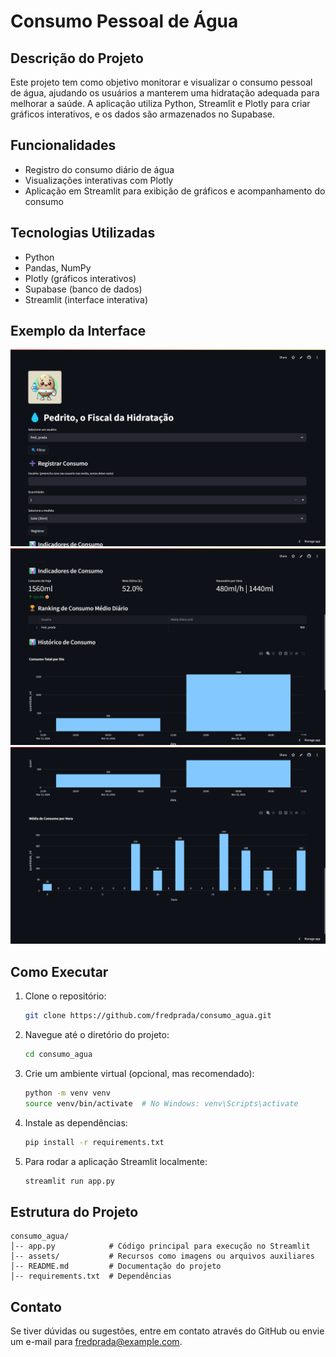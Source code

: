 # Consumo Pessoal de Água

## Descrição do Projeto
Este projeto tem como objetivo monitorar e visualizar o consumo pessoal de água, ajudando os usuários a manterem uma hidratação adequada para melhorar a saúde. A aplicação utiliza Python, Streamlit e Plotly para criar gráficos interativos, e os dados são armazenados no Supabase.

## Funcionalidades
- Registro do consumo diário de água
- Visualizações interativas com Plotly
- Aplicação em Streamlit para exibição de gráficos e acompanhamento do consumo

## Tecnologias Utilizadas
- Python
- Pandas, NumPy
- Plotly (gráficos interativos)
- Supabase (banco de dados)
- Streamlit (interface interativa)

## Exemplo da Interface  
![1](assets/print_1_app.png)
![2](assets/print_2_app.png)
![3](assets/print_3_app.png)

## Como Executar
1. Clone o repositório:
   ```sh
   git clone https://github.com/fredprada/consumo_agua.git
   ```
2. Navegue até o diretório do projeto:
   ```sh
   cd consumo_agua
   ```
3. Crie um ambiente virtual (opcional, mas recomendado):
   ```sh
   python -m venv venv
   source venv/bin/activate  # No Windows: venv\Scripts\activate
   ```
4. Instale as dependências:
   ```sh
   pip install -r requirements.txt
   ```
5. Para rodar a aplicação Streamlit localmente:
   ```sh
   streamlit run app.py
   ```

## Estrutura do Projeto
```
consumo_agua/
│-- app.py            # Código principal para execução no Streamlit
│-- assets/           # Recursos como imagens ou arquivos auxiliares
│-- README.md         # Documentação do projeto
│-- requirements.txt  # Dependências
```

## Contato
Se tiver dúvidas ou sugestões, entre em contato através do GitHub ou envie um e-mail para fredprada@example.com.

